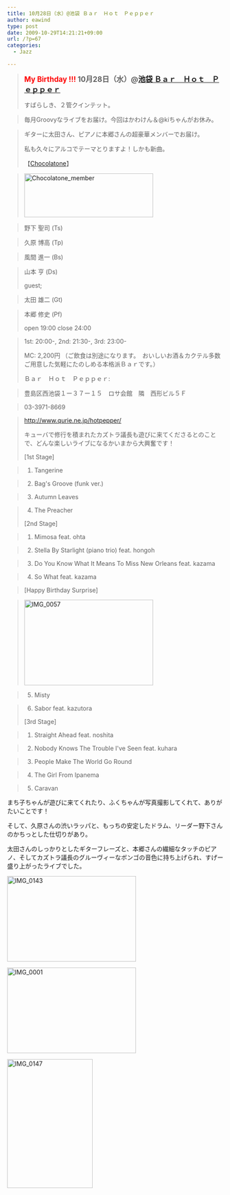 ```yaml
---
title: 10月28日（水）@池袋 Ｂａｒ　Ｈｏｔ　Ｐｅｐｐｅｒ
author: eawind
type: post
date: 2009-10-29T14:21:21+09:00
url: /?p=67
categories:
  - Jazz

---
```

> <big><strong><span style="color: #ff0000;">My Birthday !!!</span> 10月28日（水）@<a href="http://jazzhotpepper.com/" target="_blank">池袋 Ｂａｒ　Ｈｏｔ　Ｐｅｐｐｅｒ</a></strong></big>
> 
> すばらしき、２管クインテット。
  
> 毎月Groovyなライブをお届け。今回はかわけん＆@kiちゃんがお休み。
  
> ギターに太田さん、ピアノに本郷さんの超豪華メンバーでお届け。
> 
> 私も久々にアルコでテーマとりますよ！しかも新曲。
> 
> 【[Chocolatone][1]】
  
> <span class="mt-enclosure mt-enclosure-image" style="display: inline;"><a href="/img/wp/2009/10/Chocolatone_member.jpg"><img class="alignnone size-medium wp-image-840" src="/img/wp/2009/10/Chocolatone_member-300x102.jpg" alt="Chocolatone_member" width="300" height="102" srcset="/img/wp/2009/10/Chocolatone_member-300x102.jpg 300w, /img/wp/2009/10/Chocolatone_member.jpg 727w" sizes="(max-width: 300px) 100vw, 300px" /></a></span>
  
> 野下 聖司 (Ts)
  
> 久原 博高 (Tp)
  
> 風間 進一 (Bs)
  
> 山本 亨 (Ds)
> 
> guest;
  
> 太田 雄二 (Gt)
  
> 本郷 修史 (Pf)
> 
> open 19:00 close 24:00
  
> 1st: 20:00-, 2nd: 21:30-, 3rd: 23:00-
> 
> MC: 2,200円 （ご飲食は別途になります。　おいしいお酒＆カクテル多数ご用意した気軽にたのしめる本格派Ｂａｒです。）
> 
> Ｂａｒ　Ｈｏｔ　Ｐｅｐｐｅｒ:
  
> 豊島区西池袋１ー３７ー１５　ロサ会館　隣　西形ビル５Ｆ
  
> 03-3971-8669
  
> <a href="http://jazzhotpepper.com/" target="_blank">http://www.qurie.ne.jp/hotpepper/</a>
> 
> キューバで修行を積まれたカズトラ議長も遊びに来てくださるとのことで、どんな楽しいライブになるかいまから大興奮です！
> 
> [1st Stage]
  
> 1. Tangerine
  
> 2. Bag's Groove (funk ver.)
  
> 3. Autumn Leaves
  
> 4. The Preacher
> 
> [2nd Stage]
  
> 1. Mimosa feat. ohta
  
> 2. Stella By Starlight (piano trio) feat. hongoh
  
> 3. Do You Know What It Means To Miss New Orleans feat. kazama
  
> 4. So What feat. kazama
  
> [Happy Birthday Surprise]
  
> <span class="mt-enclosure mt-enclosure-image" style="display: inline;"><a href="/img/wp/2009/10/IMG_0057.jpg"><img class="alignnone size-medium wp-image-841" src="/img/wp/2009/10/IMG_0057-300x199.jpg" alt="IMG_0057" width="300" height="199" srcset="/img/wp/2009/10/IMG_0057-300x199.jpg 300w, /img/wp/2009/10/IMG_0057-1024x681.jpg 1024w" sizes="(max-width: 300px) 100vw, 300px" /></a></span>
  
> 5. Misty
  
> 6. Sabor feat. kazutora
> 
> [3rd Stage]
  
> 1. Straight Ahead feat. noshita
  
> 2. Nobody Knows The Trouble I've Seen feat. kuhara
  
> 3. People Make The World Go Round
  
> 4. The Girl From Ipanema
  
> 5. Caravan

まち子ちゃんが遊びに来てくれたり、ふくちゃんが写真撮影してくれて、ありがたいことです！

そして、久原さんの渋いラッパと、もっちの安定したドラム、リーダー野下さんのかちっとした仕切りがあり。

太田さんのしっかりとしたギターフレーズと、本郷さんの繊細なタッチのピアノ、そしてカズトラ議長のグルーヴィーなボンゴの音色に持ち上げられ、すげー盛り上がったライブでした。

<span class="mt-enclosure mt-enclosure-image" style="display: inline;"><a href="/img/wp/2009/10/IMG_0143.jpg"><img class="alignnone size-medium wp-image-842" src="/img/wp/2009/10/IMG_0143-300x199.jpg" alt="IMG_0143" width="300" height="199" srcset="/img/wp/2009/10/IMG_0143-300x199.jpg 300w, /img/wp/2009/10/IMG_0143-1024x681.jpg 1024w" sizes="(max-width: 300px) 100vw, 300px" /></a></span>

<span class="mt-enclosure mt-enclosure-image" style="display: inline;"><a href="/img/wp/2009/10/IMG_0001.jpg"><img class="alignnone size-medium wp-image-844" src="/img/wp/2009/10/IMG_0001-300x199.jpg" alt="IMG_0001" width="300" height="199" srcset="/img/wp/2009/10/IMG_0001-300x199.jpg 300w, /img/wp/2009/10/IMG_0001-1024x681.jpg 1024w" sizes="(max-width: 300px) 100vw, 300px" /></a></span>

<span class="mt-enclosure mt-enclosure-image" style="display: inline;"><a href="/img/wp/2009/10/IMG_0147.jpg"><img class="alignnone size-medium wp-image-845" src="/img/wp/2009/10/IMG_0147-199x300.jpg" alt="IMG_0147" width="199" height="300" srcset="/img/wp/2009/10/IMG_0147-199x300.jpg 199w, /img/wp/2009/10/IMG_0147-681x1024.jpg 681w, /img/wp/2009/10/IMG_0147.jpg 1288w" sizes="(max-width: 199px) 100vw, 199px" /></a></span>

&nbsp;

 [1]: http://www.eawind.net/?page_id=930

